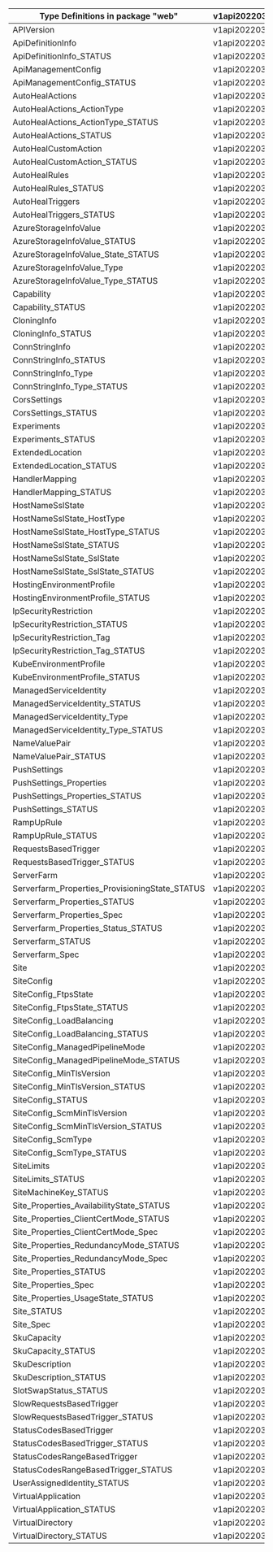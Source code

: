 | Type Definitions in package "web"              | v1api20220301 | v1beta20220301 |
|------------------------------------------------|---------------|----------------|
| APIVersion                                     | v1api20220301 | v1beta20220301 |
| ApiDefinitionInfo                              | v1api20220301 | v1beta20220301 |
| ApiDefinitionInfo_STATUS                       | v1api20220301 | v1beta20220301 |
| ApiManagementConfig                            | v1api20220301 | v1beta20220301 |
| ApiManagementConfig_STATUS                     | v1api20220301 | v1beta20220301 |
| AutoHealActions                                | v1api20220301 | v1beta20220301 |
| AutoHealActions_ActionType                     | v1api20220301 | v1beta20220301 |
| AutoHealActions_ActionType_STATUS              | v1api20220301 | v1beta20220301 |
| AutoHealActions_STATUS                         | v1api20220301 | v1beta20220301 |
| AutoHealCustomAction                           | v1api20220301 | v1beta20220301 |
| AutoHealCustomAction_STATUS                    | v1api20220301 | v1beta20220301 |
| AutoHealRules                                  | v1api20220301 | v1beta20220301 |
| AutoHealRules_STATUS                           | v1api20220301 | v1beta20220301 |
| AutoHealTriggers                               | v1api20220301 | v1beta20220301 |
| AutoHealTriggers_STATUS                        | v1api20220301 | v1beta20220301 |
| AzureStorageInfoValue                          | v1api20220301 | v1beta20220301 |
| AzureStorageInfoValue_STATUS                   | v1api20220301 | v1beta20220301 |
| AzureStorageInfoValue_State_STATUS             | v1api20220301 | v1beta20220301 |
| AzureStorageInfoValue_Type                     | v1api20220301 | v1beta20220301 |
| AzureStorageInfoValue_Type_STATUS              | v1api20220301 | v1beta20220301 |
| Capability                                     | v1api20220301 | v1beta20220301 |
| Capability_STATUS                              | v1api20220301 | v1beta20220301 |
| CloningInfo                                    | v1api20220301 | v1beta20220301 |
| CloningInfo_STATUS                             | v1api20220301 | v1beta20220301 |
| ConnStringInfo                                 | v1api20220301 | v1beta20220301 |
| ConnStringInfo_STATUS                          | v1api20220301 | v1beta20220301 |
| ConnStringInfo_Type                            | v1api20220301 | v1beta20220301 |
| ConnStringInfo_Type_STATUS                     | v1api20220301 | v1beta20220301 |
| CorsSettings                                   | v1api20220301 | v1beta20220301 |
| CorsSettings_STATUS                            | v1api20220301 | v1beta20220301 |
| Experiments                                    | v1api20220301 | v1beta20220301 |
| Experiments_STATUS                             | v1api20220301 | v1beta20220301 |
| ExtendedLocation                               | v1api20220301 | v1beta20220301 |
| ExtendedLocation_STATUS                        | v1api20220301 | v1beta20220301 |
| HandlerMapping                                 | v1api20220301 | v1beta20220301 |
| HandlerMapping_STATUS                          | v1api20220301 | v1beta20220301 |
| HostNameSslState                               | v1api20220301 | v1beta20220301 |
| HostNameSslState_HostType                      | v1api20220301 | v1beta20220301 |
| HostNameSslState_HostType_STATUS               | v1api20220301 | v1beta20220301 |
| HostNameSslState_STATUS                        | v1api20220301 | v1beta20220301 |
| HostNameSslState_SslState                      | v1api20220301 | v1beta20220301 |
| HostNameSslState_SslState_STATUS               | v1api20220301 | v1beta20220301 |
| HostingEnvironmentProfile                      | v1api20220301 | v1beta20220301 |
| HostingEnvironmentProfile_STATUS               | v1api20220301 | v1beta20220301 |
| IpSecurityRestriction                          | v1api20220301 | v1beta20220301 |
| IpSecurityRestriction_STATUS                   | v1api20220301 | v1beta20220301 |
| IpSecurityRestriction_Tag                      | v1api20220301 | v1beta20220301 |
| IpSecurityRestriction_Tag_STATUS               | v1api20220301 | v1beta20220301 |
| KubeEnvironmentProfile                         | v1api20220301 | v1beta20220301 |
| KubeEnvironmentProfile_STATUS                  | v1api20220301 | v1beta20220301 |
| ManagedServiceIdentity                         | v1api20220301 | v1beta20220301 |
| ManagedServiceIdentity_STATUS                  | v1api20220301 | v1beta20220301 |
| ManagedServiceIdentity_Type                    | v1api20220301 | v1beta20220301 |
| ManagedServiceIdentity_Type_STATUS             | v1api20220301 | v1beta20220301 |
| NameValuePair                                  | v1api20220301 | v1beta20220301 |
| NameValuePair_STATUS                           | v1api20220301 | v1beta20220301 |
| PushSettings                                   | v1api20220301 | v1beta20220301 |
| PushSettings_Properties                        | v1api20220301 | v1beta20220301 |
| PushSettings_Properties_STATUS                 | v1api20220301 | v1beta20220301 |
| PushSettings_STATUS                            | v1api20220301 | v1beta20220301 |
| RampUpRule                                     | v1api20220301 | v1beta20220301 |
| RampUpRule_STATUS                              | v1api20220301 | v1beta20220301 |
| RequestsBasedTrigger                           | v1api20220301 | v1beta20220301 |
| RequestsBasedTrigger_STATUS                    | v1api20220301 | v1beta20220301 |
| ServerFarm                                     | v1api20220301 | v1beta20220301 |
| Serverfarm_Properties_ProvisioningState_STATUS | v1api20220301 | v1beta20220301 |
| Serverfarm_Properties_STATUS                   | v1api20220301 | v1beta20220301 |
| Serverfarm_Properties_Spec                     | v1api20220301 | v1beta20220301 |
| Serverfarm_Properties_Status_STATUS            | v1api20220301 | v1beta20220301 |
| Serverfarm_STATUS                              | v1api20220301 | v1beta20220301 |
| Serverfarm_Spec                                | v1api20220301 | v1beta20220301 |
| Site                                           | v1api20220301 | v1beta20220301 |
| SiteConfig                                     | v1api20220301 | v1beta20220301 |
| SiteConfig_FtpsState                           | v1api20220301 | v1beta20220301 |
| SiteConfig_FtpsState_STATUS                    | v1api20220301 | v1beta20220301 |
| SiteConfig_LoadBalancing                       | v1api20220301 | v1beta20220301 |
| SiteConfig_LoadBalancing_STATUS                | v1api20220301 | v1beta20220301 |
| SiteConfig_ManagedPipelineMode                 | v1api20220301 | v1beta20220301 |
| SiteConfig_ManagedPipelineMode_STATUS          | v1api20220301 | v1beta20220301 |
| SiteConfig_MinTlsVersion                       | v1api20220301 | v1beta20220301 |
| SiteConfig_MinTlsVersion_STATUS                | v1api20220301 | v1beta20220301 |
| SiteConfig_STATUS                              | v1api20220301 | v1beta20220301 |
| SiteConfig_ScmMinTlsVersion                    | v1api20220301 | v1beta20220301 |
| SiteConfig_ScmMinTlsVersion_STATUS             | v1api20220301 | v1beta20220301 |
| SiteConfig_ScmType                             | v1api20220301 | v1beta20220301 |
| SiteConfig_ScmType_STATUS                      | v1api20220301 | v1beta20220301 |
| SiteLimits                                     | v1api20220301 | v1beta20220301 |
| SiteLimits_STATUS                              | v1api20220301 | v1beta20220301 |
| SiteMachineKey_STATUS                          | v1api20220301 | v1beta20220301 |
| Site_Properties_AvailabilityState_STATUS       | v1api20220301 | v1beta20220301 |
| Site_Properties_ClientCertMode_STATUS          | v1api20220301 | v1beta20220301 |
| Site_Properties_ClientCertMode_Spec            | v1api20220301 | v1beta20220301 |
| Site_Properties_RedundancyMode_STATUS          | v1api20220301 | v1beta20220301 |
| Site_Properties_RedundancyMode_Spec            | v1api20220301 | v1beta20220301 |
| Site_Properties_STATUS                         | v1api20220301 | v1beta20220301 |
| Site_Properties_Spec                           | v1api20220301 | v1beta20220301 |
| Site_Properties_UsageState_STATUS              | v1api20220301 | v1beta20220301 |
| Site_STATUS                                    | v1api20220301 | v1beta20220301 |
| Site_Spec                                      | v1api20220301 | v1beta20220301 |
| SkuCapacity                                    | v1api20220301 | v1beta20220301 |
| SkuCapacity_STATUS                             | v1api20220301 | v1beta20220301 |
| SkuDescription                                 | v1api20220301 | v1beta20220301 |
| SkuDescription_STATUS                          | v1api20220301 | v1beta20220301 |
| SlotSwapStatus_STATUS                          | v1api20220301 | v1beta20220301 |
| SlowRequestsBasedTrigger                       | v1api20220301 | v1beta20220301 |
| SlowRequestsBasedTrigger_STATUS                | v1api20220301 | v1beta20220301 |
| StatusCodesBasedTrigger                        | v1api20220301 | v1beta20220301 |
| StatusCodesBasedTrigger_STATUS                 | v1api20220301 | v1beta20220301 |
| StatusCodesRangeBasedTrigger                   | v1api20220301 | v1beta20220301 |
| StatusCodesRangeBasedTrigger_STATUS            | v1api20220301 | v1beta20220301 |
| UserAssignedIdentity_STATUS                    | v1api20220301 | v1beta20220301 |
| VirtualApplication                             | v1api20220301 | v1beta20220301 |
| VirtualApplication_STATUS                      | v1api20220301 | v1beta20220301 |
| VirtualDirectory                               | v1api20220301 | v1beta20220301 |
| VirtualDirectory_STATUS                        | v1api20220301 | v1beta20220301 |
